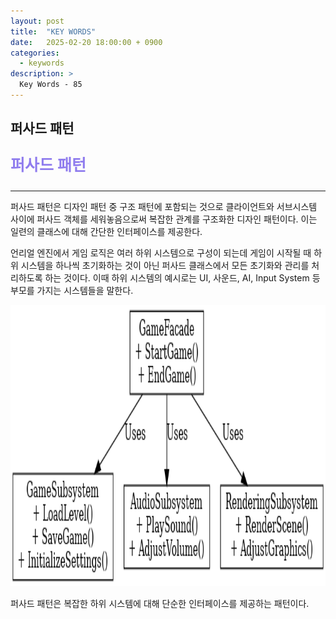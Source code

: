 ```yaml
---
layout: post
title:  "KEY WORDS"
date:   2025-02-20 18:00:00 + 0900
categories:
  - keywords
description: >
  Key Words - 85
---
```

## 퍼사드 패턴

<p style = "color:#8f7cee; font-size:25px; font-weight:bold">
퍼사드 패턴
</p>

---

퍼사드 패턴은 디자인 패턴 중 구조 패턴에 포함되는 것으로 클라이언트와 서브시스템 사이에 퍼사드 객체를 세워놓음으로써 복잡한 관계를 구조화한 디자인 패턴이다. 이는 일련의 클래스에 대해 간단한 인터페이스를 제공한다.

언리얼 엔진에서 게임 로직은 여러 하위 시스템으로 구성이 되는데 게임이 시작될 때 하위 시스템을 하나씩 초기화하는 것이 아닌 퍼사드 클래스에서 모든 초기화와 관리를 처리하도록 하는 것이다. 
이때 하위 시스템의 예시로는  UI, 사운드, AI, Input System 등 부모를 가지는 시스템들을 말한다.

<img src = "../../assets/img/keywords/IMG_k86_1.png" width = "1800" height = "450">

<br/>

퍼사드 패턴은 복잡한 하위 시스템에 대해 단순한 인터페이스를 제공하는 패턴이다.
